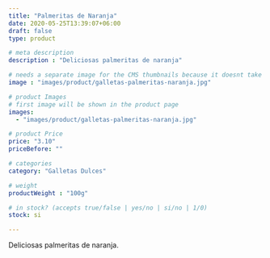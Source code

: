 ```yaml
---
title: "Palmeritas de Naranja"
date: 2020-05-25T13:39:07+06:00
draft: false
type: product

# meta description
description : "Deliciosas palmeritas de naranja"

# needs a separate image for the CMS thumbnails because it doesnt take arrays (slideshow images)
image : "images/product/galletas-palmeritas-naranja.jpg"

# product Images
# first image will be shown in the product page
images:
  - "images/product/galletas-palmeritas-naranja.jpg"

# product Price
price: "3.10"
priceBefore: ""

# categories
category: "Galletas Dulces"

# weight
productWeight : "100g"

# in stock? (accepts true/false | yes/no | si/no | 1/0)
stock: si

---
```


Deliciosas palmeritas de naranja.
